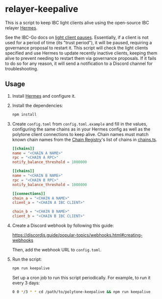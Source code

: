 # relayer-keepalive

This is a script to keep  IBC
light clients alive using the open-source IBC relayer
[Hermes](https://hermes.informal.systems).

See the IBC-Go docs on [light client
pauses](https://ibc.cosmos.network/main/ibc/proposals.html). Essentially, if a
client is not used for a period of time (its "trust period"), it will be paused,
requiring a governance proposal to restart it. This script will check the light
clients specified and use Hermes to update recently inactive clients, keeping
them alive to prevent needing to restart them via governance proposals. If it
fails to do so for any reason, it will send a notification to a Discord channel
for troubleshooting.

## Usage

1. Install [Hermes](https://hermes.informal.systems) and configure it.

2. Install the dependencies:

   ```sh
   npm install
   ```

3. Create `config.toml` from `config.toml.example` and fill in the values,
   configuring the same chains as in your Hermes config as well as the polytone
   client connections to keep alive. Chain names must match known chain names
   from the [Chain Registry](https://github.com/cosmology-tech/chain-registry)'s
   list of chains in
   [chains.ts](https://github.com/cosmology-tech/chain-registry/blob/main/packages/chain-registry/src/chains.ts).

   ```toml
   [[chains]]
   name = "<CHAIN A NAME>"
   rpc = "<CHAIN A RPC>"
   notify_balance_threshold = 1000000

   [[chains]]
   name = "<CHAIN B NAME>"
   rpc = "<CHAIN B RPC>"
   notify_balance_threshold = 1000000

   [[connections]]
   chain_a = "<CHAIN A NAME>"
   client_a = "<CHAIN A IBC CLIENT>"

   chain_b = "<CHAIN B NAME>"
   client_b = "<CHAIN B IBC CLIENT>"
   ```

4. Create a Discord webhook by following this guide:

   https://discordjs.guide/popular-topics/webhooks.html#creating-webhooks

   Then, add the webhook URL to `config.toml`.

5. Run the script:

   ```sh
   npm run keepalive
   ```

   Set up a cron job to run this script periodically. For example, to run it
   every 3 days:

   ```sh
   0 0 */3 * * cd /path/to/polytone-keepalive && npm run keepalive
   ```